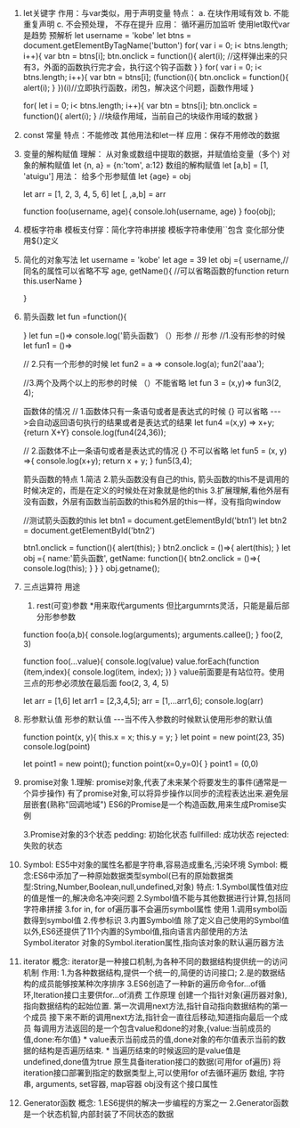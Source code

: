 1. let关键字
    作用：与var类似，用于声明变量
    特点： a. 在块作用域有效
          b. 不能重复声明
          c. 不会预处理， 不存在提升
    应用： 循环遍历加监听
          使用let取代var是趋势
    预解析
    let username = 'kobe'
    let btns = document.getElementByTagName('button')
    for( var i = 0; i< btns.length; i++){
        var btn = btns[i];
        btn.onclick = function(){
            alert(i); //这样弹出来的只有3，外面的函数执行完才会，执行这个钩子函数
        }
    }
    for( var i = 0; i< btns.length; i++){
        var btn = btns[i];
        (function(i){
            btn.onclick = function(){
                alert(i); 
            }
        })(i)//立即执行函数，闭包，解决这个问题，函数作用域
    }

    for( let i = 0; i< btns.length; i++){
        var btn = btns[i];
        btn.onclick = function(){
            alert(i); 
        }
      //块级作用域，当前自己的块级作用域的数据
    }

2.  const 常量
    特点：不能修改
         其他用法和let一样
    应用：保存不用修改的数据

3. 变量的解构赋值
    理解： 从对象或数组中提取的数据，并赋值给变量（多个)
    对象的解构赋值
    let {n, a} = {n:'tom', a:12}
    数组的解构赋值
    let [a,b] = [1, 'atuigu']
    用法： 给多个形参赋值
    let {age} = obj

    let arr = [1, 2, 3, 4, 5, 6]
    let [, ,a,b] = arr

    function foo(username, age){
        console.loh(username, age)
    }
    foo(obj);

4. 模板字符串
    模板支付穿：简化字符串拼接
    模板字符串使用``包含
    变化部分使用${}定义

5. 简化的对象写法
    let username = 'kobe'
    let age = 39
    let obj ={
        username,//同名的属性可以省略不写
        age,
        getName(){ //可以省略函数的function
            return this.userName
        }

    }

6. 箭头函数
    let fun =function(){

    }
    let fun =()=> console.log('箭头函数‘)
    （）形参 
    // 形参
    //1.没有形参的时候
    let fun1 = ()=>

    //  2.只有一个形参的时候
    let fun2 = a => console.log(a);
    fun2('aaa');

    //3.两个及两个以上的形参的时候 （）不能省略
    let fun 3 = (x,y)=> 
    fun3(2, 4);

    函数体的情况
    // 1.函数体只有一条语句或者是表达式的时候   {} 可以省略 --->会自动返回语句执行的结果或者是表达式的结果
    let fun4 =(x,y) => x+y;
    {return X+Y}
    console.log(fun4(24,36));

    // 2.函数体不止一条语句或者是表达式的情况 {} 不可以省略
    let fun5 = (x, y) =>{
        console.log(x+y);
        return x + y;
    }
    fun5(3,4);

    箭头函数的特点
    1.简洁
    2.箭头函数没有自己的this, 箭头函数的this不是调用的时候决定的，而是在定义的时候处在对象就是他的this
    3.扩展理解,看他外层有没有函数，外层有函数当前函数的this和外层的this一样，没有指向window
 
    //测试箭头函数的this
    let btn1 = document.getElementById('btn1')
    let btn2 = document.getElementById('btn2')

    btn1.onclick = function(){
        alert(this);
    }
    btn2.onclick = ()=>{
        alert(this);
    }
    let obj ={
        name:'箭头函数',
        getName: function(){
            btn2.onclick = ()=>{
                console.log(this);
            } 
        }
    }
    obj.getname();

7. 三点运算符
    用途
    1. rest(可变)参数
    *用来取代arguments 但比argumrnts灵活，只能是最后部分形参参数

    function foo(a,b){
        console.log(arguments);
        arguments.callee();
    }
    foo(2, 3)


    function foo(...value){
        console.log(value)
        value.forEach(function (item,index){
            console.log(item, index);
        })
    }
    value前面要是有站位符。使用三点的形参必须放在最后面
    foo(2, 3, 4, 5)

    let arr = [1,6]
    let arr1 = [2,3,4,5];
    arr =  [1,...arr1,6];
    console.log(arr)

8. 形参默认值
    形参的默认值 ---当不传入参数的时候默认使用形参的默认值

    function point(x, y){
        this.x = x;
        this.y = y;
    }
    let point = new point(23, 35)
    console.log(point)

    let point1 = new point();
    function point(x=0,y=0){
    }
    point1 = (0,0)

9. promise对象
    1.理解:
        promise对象,代表了未来某个将要发生的事件(通常是一个异步操作)
        有了promise对象,可以将异步操作以同步的流程表达出来.避免层层嵌套(熟称"回调地域")
        ES6的Promise是一个构造函数,用来生成Promise实例

    3.Promise对象的3个状态
        pedding: 初始化状态
        fullfilled: 成功状态
        rejected: 失败的状态

10. Symbol:
    ES5中对象的属性名都是字符串,容易造成重名,污染环境
    Symbol:
        概念:ES6中添加了一种原始数据类型symbol(已有的原始数据类型:String,Number,Boolean,null,undefined,对象)
    特点:
        1.Symbol属性值对应的值是惟一的,解决命名冲突问题
        2.Symbol值不能与其他数据进行计算,包括同字符串拼接
        3.for in, for of遍历事不会遍历symbol属性
        使用
        1.调用symbol函数得到symbol值
        2.传参标识
        3.内置Symbol值
            除了定义自己使用的Symbol值以外,ES6还提供了11个内置的Symbol值,指向语言内部使用的方法
            Symbol.iterator
                对象的Symbol.iteration属性,指向该对象的默认遍历器方法

11. iterator 
    概念: iterator是一种接口机制,为各种不同的数据结构提供统一的访问机制
    作用: 
        1.为各种数据结构,提供一个统一的,简便的访问接口;
        2.是的数据结构的成员能够按某种次序排序
        3.ES6创造了一种新的遍历命令for...of循环,Iteration接口主要供for...of消费
    工作原理
        创建一个指针对象(遍历器对象),指向数据结构的起始位置.
        第一次调用next方法,指针自动指向数据结构的第一个成员
        接下来不断的调用next方法,指针会一直往后移动,知道指向最后一个成员
        每调用方法返回的是一个包含value和done的对象,{value:当前成员的值,done:布尔值}
        * value表示当前成员的值,done对象的布尔值表示当前的数据的结构是否遍历结束.
        *   当遍历结束的时候返回的是value值是undefined,done值为true
        原生具备iteration接口的数据(可用for of遍历)
        将iteration接口部署到指定的数据类型上,可以使用for of去循环遍历
        数组, 字符串, arguments, set容器, map容器
        obj没有这个接口属性
    
        
12. Generator函数
    概念:
        1.ES6提供的解决一步编程的方案之一
        2.Generator函数是一个状态机智,内部封装了不同状态的数据
        